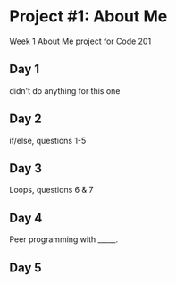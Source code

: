 # Project #1: About Me
Week 1 About Me project for Code 201

## Day 1

didn't do anything for this one

## Day 2

if/else, questions 1-5

## Day 3

Loops, questions 6 & 7

## Day 4
Peer programming with _____.

## Day 5